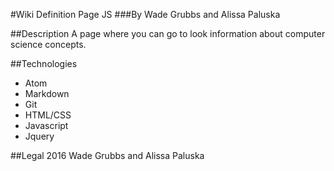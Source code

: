 #Wiki Definition Page JS
###By Wade Grubbs and Alissa Paluska

##Description
A page where you can go to look information about computer science concepts.

##Technologies
* Atom
* Markdown
* Git
* HTML/CSS
* Javascript
* Jquery

##Legal
2016 Wade Grubbs and Alissa Paluska
